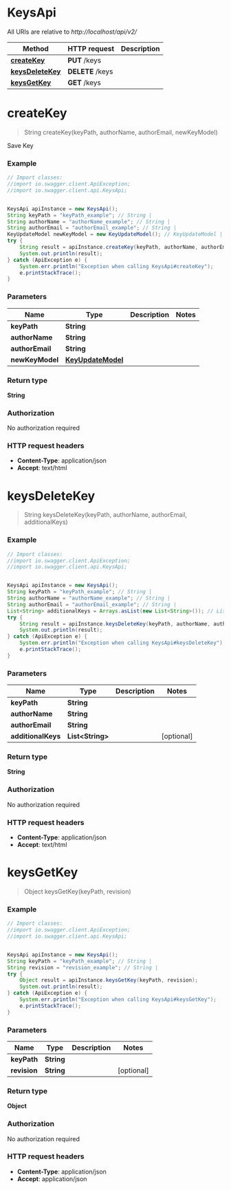 # KeysApi

All URIs are relative to *http://localhost/api/v2/*

Method | HTTP request | Description
------------- | ------------- | -------------
[**createKey**](KeysApi.md#createKey) | **PUT** /keys | 
[**keysDeleteKey**](KeysApi.md#keysDeleteKey) | **DELETE** /keys | 
[**keysGetKey**](KeysApi.md#keysGetKey) | **GET** /keys | 


<a name="createKey"></a>
# **createKey**
> String createKey(keyPath, authorName, authorEmail, newKeyModel)



Save Key

### Example
```java
// Import classes:
//import io.swagger.client.ApiException;
//import io.swagger.client.api.KeysApi;


KeysApi apiInstance = new KeysApi();
String keyPath = "keyPath_example"; // String | 
String authorName = "authorName_example"; // String | 
String authorEmail = "authorEmail_example"; // String | 
KeyUpdateModel newKeyModel = new KeyUpdateModel(); // KeyUpdateModel | 
try {
    String result = apiInstance.createKey(keyPath, authorName, authorEmail, newKeyModel);
    System.out.println(result);
} catch (ApiException e) {
    System.err.println("Exception when calling KeysApi#createKey");
    e.printStackTrace();
}
```

### Parameters

Name | Type | Description  | Notes
------------- | ------------- | ------------- | -------------
 **keyPath** | **String**|  |
 **authorName** | **String**|  |
 **authorEmail** | **String**|  |
 **newKeyModel** | [**KeyUpdateModel**](KeyUpdateModel.md)|  |

### Return type

**String**

### Authorization

No authorization required

### HTTP request headers

 - **Content-Type**: application/json
 - **Accept**: text/html

<a name="keysDeleteKey"></a>
# **keysDeleteKey**
> String keysDeleteKey(keyPath, authorName, authorEmail, additionalKeys)





### Example
```java
// Import classes:
//import io.swagger.client.ApiException;
//import io.swagger.client.api.KeysApi;


KeysApi apiInstance = new KeysApi();
String keyPath = "keyPath_example"; // String | 
String authorName = "authorName_example"; // String | 
String authorEmail = "authorEmail_example"; // String | 
List<String> additionalKeys = Arrays.asList(new List<String>()); // List<String> | 
try {
    String result = apiInstance.keysDeleteKey(keyPath, authorName, authorEmail, additionalKeys);
    System.out.println(result);
} catch (ApiException e) {
    System.err.println("Exception when calling KeysApi#keysDeleteKey");
    e.printStackTrace();
}
```

### Parameters

Name | Type | Description  | Notes
------------- | ------------- | ------------- | -------------
 **keyPath** | **String**|  |
 **authorName** | **String**|  |
 **authorEmail** | **String**|  |
 **additionalKeys** | **List&lt;String&gt;**|  | [optional]

### Return type

**String**

### Authorization

No authorization required

### HTTP request headers

 - **Content-Type**: application/json
 - **Accept**: text/html

<a name="keysGetKey"></a>
# **keysGetKey**
> Object keysGetKey(keyPath, revision)





### Example
```java
// Import classes:
//import io.swagger.client.ApiException;
//import io.swagger.client.api.KeysApi;


KeysApi apiInstance = new KeysApi();
String keyPath = "keyPath_example"; // String | 
String revision = "revision_example"; // String | 
try {
    Object result = apiInstance.keysGetKey(keyPath, revision);
    System.out.println(result);
} catch (ApiException e) {
    System.err.println("Exception when calling KeysApi#keysGetKey");
    e.printStackTrace();
}
```

### Parameters

Name | Type | Description  | Notes
------------- | ------------- | ------------- | -------------
 **keyPath** | **String**|  |
 **revision** | **String**|  | [optional]

### Return type

**Object**

### Authorization

No authorization required

### HTTP request headers

 - **Content-Type**: application/json
 - **Accept**: application/json

